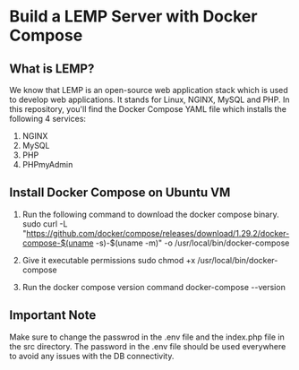 # Build a LEMP Server with Docker Compose

## What is LEMP?

We know that LEMP is an open-source web application stack which is used to develop web applications. It stands for Linux, NGINX, MySQL and PHP. In this repository, you'll find the Docker Compose YAML file which installs the following 4 services:

1. NGINX
2. MySQL
3. PHP
4. PHPmyAdmin

## Install Docker Compose on Ubuntu VM

1. Run the following command to download the docker compose binary.
sudo curl -L "https://github.com/docker/compose/releases/download/1.29.2/docker-compose-$(uname -s)-$(uname -m)" -o /usr/local/bin/docker-compose

2. Give it executable permissions
sudo chmod +x /usr/local/bin/docker-compose

3. Run the docker compose version command
docker-compose --version

## Important Note

Make sure to change the passwrod in the .env file and the index.php file in the src directory. The password in the .env file should be used everywhere to avoid any issues with the DB connectivity.
